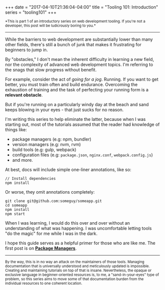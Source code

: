 +++
date = "2017-04-10T21:36:04-04:00"
title = "Tooling 101: Introduction"
series = "tooling101"
+++

<small>
  *This is part 1 of an introductory series on web development tooling. If you're not a developer, this post will be ludicrously boring to you.*
</small>

---

While the barriers to web development are substantially lower than many other fields, there's still a bunch of junk that makes it frustrating for beginners to jump in.

By "obstacles," I don't mean the inherent difficulty in learning a new field, nor the complexity of advanced web development topics. I'm referring to the snags that slow progress without benefit.

For example, consider the act of *going for a jog*. Running. If you want to get better, you must train often and build endurance. Overcoming the exhaustion of training and the task of perfecting your running form is a **relevant obstacle**. 

But if you're running on a particularly windy day at the beach and sand keeps blowing in your eyes - that just sucks for no reason.

I'm writing this series to help eliminate the latter, because when I was starting out, most of the tutorials assumed that the reader had knowledge of things like:

- package managers (e.g: npm, bundler)
- version managers (e.g: nvm, rvm)
- build tools (e.g: gulp, webpack)
- configuration files (e.g: `package.json`, `nginx.conf`, `webpack.config.js`)
- and more.

At best, docs will include simple one-liner annotations, like so:

```
// Install dependencies
npm install
```

Or worse, they omit annotations completely: 

```
git clone git@github.com:someguy/someapp.git
cd someapp
npm install
npm start
```

When I was learning, I would do this over and over without an understanding of what was happening. I was uncomfortable letting tools "do the magic" for me while I was in the dark.

I hope this guide serves as a helpful primer for those who are like me. The first post is on [**Package Managers**](/posts/package-managers).

---

<small>By the way, this is in no way an attack on the maintainers of those tools. Managing documentation that is universally understood and meticulously updated is impossible. Creating and maintaining tutorials on top of that is insane. Nevertheless, the opaque or exclusive language in beginner-oriented resources is, to me, a "sand-in-your-eyes" type of problem, so this series aims to move some of that documentation burden from the individual resources to one coherent location.</small>
